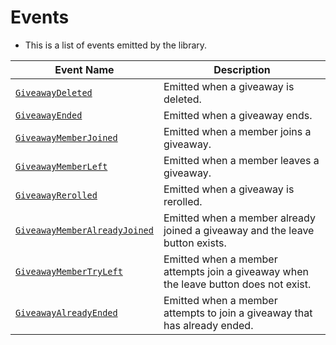 # Events
- This is a list of events emitted by the library.

| Event Name                | Description                                   |
|---------------------------|-----------------------------------------------|
| [`GiveawayDeleted`](https://github.com/TejasLamba2006/awardify/blob/main/examples/events/giveawayDeleted.js)         | Emitted when a giveaway is deleted.          |
| [`GiveawayEnded`](https://github.com/TejasLamba2006/awardify/blob/main/examples/events/giveawayEnded.js)           | Emitted when a giveaway ends.                |
| [`GiveawayMemberJoined`](https://github.com/TejasLamba2006/awardify/blob/main/examples/events/giveawayMemberJoined.js)    | Emitted when a member joins a giveaway.     |
| [`GiveawayMemberLeft`](https://github.com/TejasLamba2006/awardify/blob/main/examples/events/giveawayMemberLeft.js)      | Emitted when a member leaves a giveaway.    |
| [`GiveawayRerolled`](https://github.com/TejasLamba2006/awardify/blob/main/examples/events/giveawayRerolled.js)        | Emitted when a giveaway is rerolled.        |
| [`GiveawayMemberAlreadyJoined`](https://github.com/TejasLamba2006/awardify/blob/main/examples/events/giveawayMemberAlreadyJoined.js) | Emitted when a member already joined a giveaway and the leave button exists. |
| [`GiveawayMemberTryLeft`](https://github.com/TejasLamba2006/awardify/blob/main/examples/events/GiveawayMemberTryLeft.js)   | Emitted when a member attempts join a giveaway when the leave button does not exist. |
| [`GiveawayAlreadyEnded`](https://github.com/TejasLamba2006/awardify/blob/main/examples/events/giveawayAlreadyEnded.js)    | Emitted when a member attempts to join a giveaway that has already ended. |
